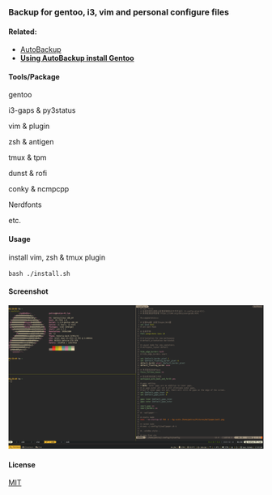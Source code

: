 ### Backup for gentoo, i3, vim and personal configure files

#### Related:

* [AutoBackup](https://github.com/PetrusZ/AutoBackup)
* **[Using AutoBackup install Gentoo](https://gist.github.com/PetrusZ/947293692243c48fc21c744eb32f3816)**

#### Tools/Package

gentoo

i3-gaps & py3status

vim & plugin

zsh & antigen

tmux & tpm

dunst & rofi

conky & ncmpcpp

Nerdfonts

etc.

#### Usage

install vim, zsh & tmux plugin

`bash ./install.sh`

#### Screenshot

![screenshot](screenshot.png)

#### License

[MIT](LICENSE)
